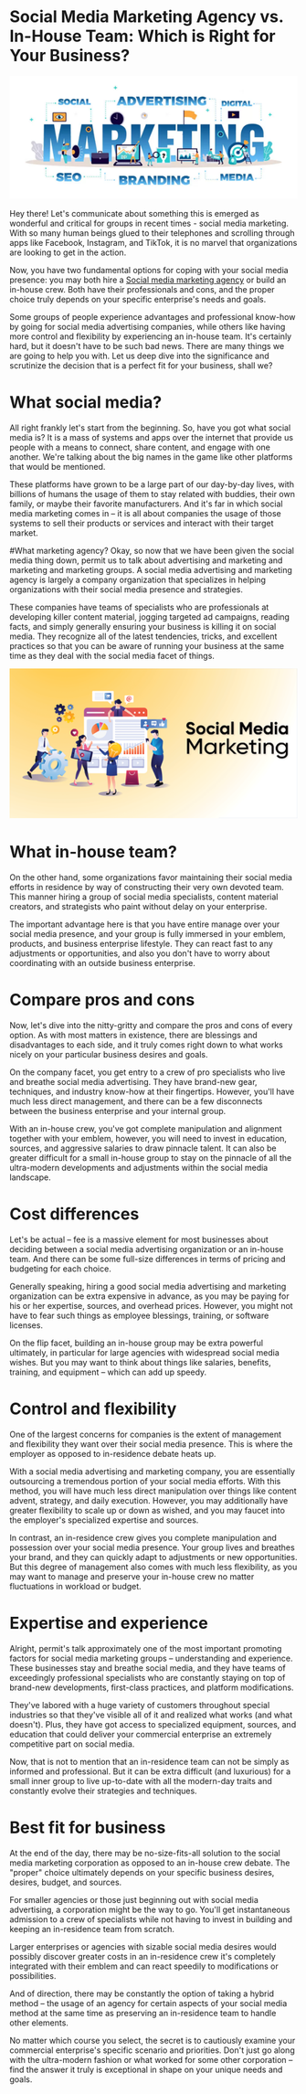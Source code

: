 # Social Media Marketing Agency vs. In-House Team: Which is Right for Your Business?

![Image](https://github.com/imranmurtaza001/Get-Likes/blob/main/Picture1.png?raw=true)

Hey there! Let's communicate about something this is emerged as wonderful and critical for groups in recent times - social media marketing. With so many human beings glued to their telephones and scrolling through apps like Facebook, Instagram, and TikTok, it is no marvel that organizations are looking to get in the action.

Now, you have two fundamental options for coping with your social media presence: you may both hire a [Social media marketing agency](https://getlikes.com/) or build an in-house crew. Both have their professionals and cons, and the proper choice truly depends on your specific enterprise's needs and goals.

Some groups of people experience advantages and professional know-how by going for social media advertising companies, while others like having more control and flexibility by experiencing an in-house team. It's certainly hard, but it doesn't have to be such bad news. There are many things we are going to help you with. Let us deep dive into the significance and scrutinize the decision that is a perfect fit for your business, shall we?

# What social media?
All right frankly let's start from the beginning. So, have you got what social media is? It is a mass of systems and apps over the internet that provide us people with a means to connect, share content, and engage with one another. We're talking about the big names in the game like other platforms that would be mentioned.

These platforms have grown to be a large part of our day-by-day lives, with billions of humans the usage of them to stay related with buddies, their own family, or maybe their favorite manufacturers. And it's far in which social media marketing comes in – it is all about companies the usage of those systems to sell their products or services and interact with their target market.

#What marketing agency?
Okay, so now that we have been given the social media thing down, permit us to talk about advertising and marketing and marketing and marketing groups. A social media advertising and marketing agency is largely a company organization that specializes in helping organizations with their social media presence and strategies.

These companies have teams of specialists who are professionals at developing killer content material, jogging targeted ad campaigns, reading facts, and simply generally ensuring your business is killing it on social media. They recognize all of the latest tendencies, tricks, and excellent practices so that you can be aware of running your business at the same time as they deal with the social media facet of things.

![Image2](https://github.com/imranmurtaza001/Get-Likes/blob/main/Picture2.png?raw=true)

# What in-house team?
On the other hand, some organizations favor maintaining their social media efforts in residence by way of constructing their very own devoted team. This manner hiring a group of social media specialists, content material creators, and strategists who paint without delay on your enterprise.

The important advantage here is that you have entire manage over your social media presence, and your group is fully immersed in your emblem, products, and business enterprise lifestyle. They can react fast to any adjustments or opportunities, and also you don't have to worry about coordinating with an outside business enterprise.
# Compare pros and cons
Now, let's dive into the nitty-gritty and compare the pros and cons of every option. As with most matters in existence, there are blessings and disadvantages to each side, and it truly comes right down to what works nicely on your particular business desires and goals.

On the company facet, you get entry to a crew of pro specialists who live and breathe social media advertising. They have brand-new gear, techniques, and industry know-how at their fingertips. However, you'll have much less direct management, and there can be a few disconnects between the business enterprise and your internal group.

With an in-house crew, you've got complete manipulation and alignment together with your emblem, however, you will need to invest in education, sources, and aggressive salaries to draw pinnacle talent. It can also be greater difficult for a small in-house group to stay on the pinnacle of all the ultra-modern developments and adjustments within the social media landscape.
# Cost differences
Let's be actual – fee is a massive element for most businesses about deciding between a social media advertising organization or an in-house team. And there can be some full-size differences in terms of pricing and budgeting for each choice.

Generally speaking, hiring a good social media advertising and marketing organization can be extra expensive in advance, as you may be paying for his or her expertise, sources, and overhead prices. However, you might not have to fear such things as employee blessings, training, or software licenses.

On the flip facet, building an in-house group may be extra powerful ultimately, in particular for large agencies with widespread social media wishes. But you may want to think about things like salaries, benefits, training, and equipment – which can add up speedy.
# Control and flexibility
One of the largest concerns for companies is the extent of management and flexibility they want over their social media presence. This is where the employer as opposed to in-residence debate heats up.

With a social media advertising and marketing company, you are essentially outsourcing a tremendous portion of your social media efforts. With this method, you will have much less direct manipulation over things like content advent, strategy, and daily execution. However, you may additionally have greater flexibility to scale up or down as wished, and you may faucet into the employer's specialized expertise and sources.

In contrast, an in-residence crew gives you complete manipulation and possession over your social media presence. Your group lives and breathes your brand, and they can quickly adapt to adjustments or new opportunities. But this degree of management also comes with much less flexibility, as you may want to manage and preserve your in-house crew no matter fluctuations in workload or budget.
# Expertise and experience
Alright, permit's talk approximately one of the most important promoting factors for social media marketing groups – understanding and experience. These businesses stay and breathe social media, and they have teams of exceedingly professional specialists who are constantly staying on top of brand-new developments, first-class practices, and platform modifications.

They've labored with a huge variety of customers throughout special industries so that they've visible all of it and realized what works (and what doesn't). Plus, they have got access to specialized equipment, sources, and education that could deliver your commercial enterprise an extremely competitive part on social media.

Now, that is not to mention that an in-residence team can not be simply as informed and professional. But it can be extra difficult (and luxurious) for a small inner group to live up-to-date with all the modern-day traits and constantly evolve their strategies and techniques.
# Best fit for business
At the end of the day, there may be no-size-fits-all solution to the social media marketing corporation as opposed to an in-house crew debate. The "proper" choice ultimately depends on your specific business desires, desires, budget, and sources.

For smaller agencies or those just beginning out with social media advertising, a corporation might be the way to go. You'll get instantaneous admission to a crew of specialists while not having to invest in building and keeping an in-residence team from scratch.

Larger enterprises or agencies with sizable social media desires would possibly discover greater costs in an in-residence crew it's completely integrated with their emblem and can react speedily to modifications or possibilities.

And of direction, there may be constantly the option of taking a hybrid method – the usage of an agency for certain aspects of your social media method at the same time as preserving an in-residence team to handle other elements.

No matter which course you select, the secret is to cautiously examine your commercial enterprise's specific scenario and priorities. Don't just go along with the ultra-modern fashion or what worked for some other corporation – find the answer it truly is exceptional in shape on your unique needs and goals.
